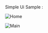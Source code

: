 Simple Ui Sample :


![Home](https://github.com/armanmk22-p/ui-sample/assets/118584557/6a857638-fff3-41c0-9ec3-e82279c0f3cb)



![Main](https://github.com/armanmk22-p/ui-sample/assets/118584557/9e51cfa9-a51e-4ee4-9246-2238f50c51df)
